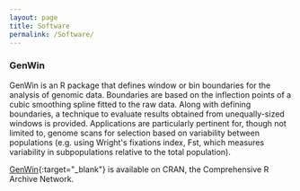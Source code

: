 ```yaml
---
layout: page
title: Software
permalink: /Software/
---
```


### GenWin

GenWin is an R package that defines window or bin boundaries for the analysis of genomic data. Boundaries are based on the inflection points of a cubic smoothing spline fitted to the raw data. Along with defining boundaries, a technique to evaluate results obtained from unequally-sized windows is provided. Applications are particularly pertinent for, though not limited to, genome scans for selection based on variability between populations (e.g. using Wright's fixations index, Fst, which measures variability in subpopulations relative to the total population).

[GenWin](http://cran.r-project.org/web/packages/GenWin/index.html){:target="_blank"} is available on CRAN, the Comprehensive R Archive Network.
